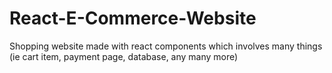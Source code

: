 # React-E-Commerce-Website
Shopping website made with react components which involves many things (ie cart item, payment page, database, any many more)
